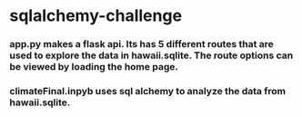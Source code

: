 # sqlalchemy-challenge
### app.py makes a flask api. Its has 5 different routes that are used to explore the data in hawaii.sqlite. The route options can be viewed by loading the home page.

### climateFinal.inpyb uses sql alchemy to analyze the data from hawaii.sqlite.
